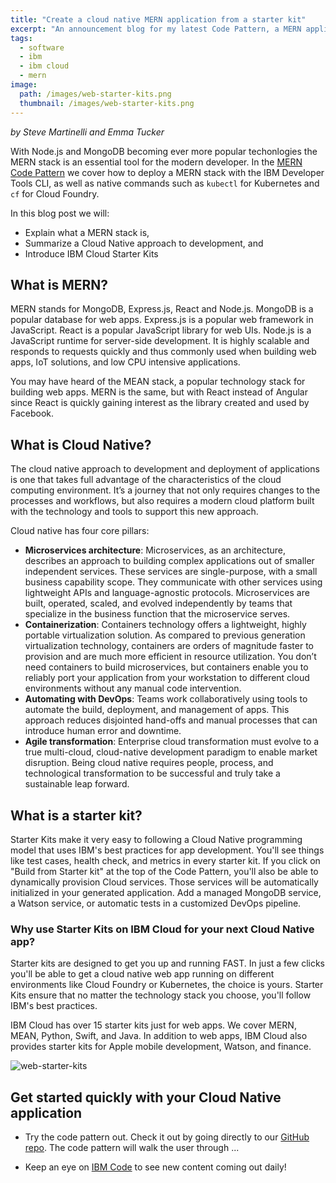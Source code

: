 ```yaml
---
title: "Create a cloud native MERN application from a starter kit"
excerpt: "An announcement blog for my latest Code Pattern, a MERN application"
tags: 
  - software
  - ibm
  - ibm cloud
  - mern
image:
  path: /images/web-starter-kits.png
  thumbnail: /images/web-starter-kits.png
---
```


_by Steve Martinelli and Emma Tucker_

With Node.js and MongoDB becoming ever more popular techonlogies the MERN stack is an essential tool for the modern developer. In the [MERN Code Pattern](https://github.com/IBM-Cloud/MERN-app) we cover how to deploy a MERN stack with the IBM Developer Tools CLI, as well as native commands such as `kubectl` for Kubernetes and `cf` for Cloud Foundry.

In this blog post we will:

* Explain what a MERN stack is,
* Summarize a Cloud Native approach to development, and
* Introduce IBM Cloud Starter Kits

## What is MERN?

MERN stands for MongoDB, Express.js, React and Node.js. MongoDB is a popular database for web apps. Express.js is a popular web framework in JavaScript. React is a popular JavaScript library for web UIs. Node.js is a JavaScript runtime for server-side development. It is highly scalable and responds to requests quickly and thus commonly used when building web apps, IoT solutions, and low CPU intensive applications.

You may have heard of the MEAN stack, a popular technology stack for building web apps. MERN is the same, but with React instead of Angular since React is quickly gaining interest as the library created and used by Facebook.

## What is Cloud Native?

The cloud native approach to development and deployment of applications is one that takes full advantage of the characteristics of the cloud computing environment. It’s a journey that not only requires changes to the processes and workflows, but also requires a modern cloud platform built with the technology and tools to support this new approach.

Cloud native has four core pillars:

* **Microservices architecture**: Microservices, as an architecture, describes an approach to building complex applications out of smaller independent services. These services are single-purpose, with a small business capability scope. They communicate with other services using lightweight APIs and language-agnostic protocols. Microservices are built, operated, scaled, and evolved independently by teams that specialize in the business function that the microservice serves.
* **Containerization**: Containers technology offers a lightweight, highly portable virtualization solution. As compared to previous generation virtualization technology, containers are orders of magnitude faster to provision and are much more efficient in resource utilization. You don’t need containers to build microservices, but containers enable you to reliably port your application from your workstation to different cloud environments without any manual code intervention.
* **Automating with DevOps**: Teams work collaboratively using tools to automate the build, deployment, and management of apps. This approach reduces disjointed hand-offs and manual processes that can introduce human error and downtime.
* **Agile transformation**: Enterprise cloud transformation must evolve to a true multi-cloud, cloud-native development paradigm to enable market disruption. Being cloud native requires people, process, and technological transformation to be successful and truly take a sustainable leap forward.

## What is a starter kit?

Starter Kits make it very easy to following a Cloud Native programming model that uses IBM's best practices for app development. You'll see things like test cases, health check, and metrics in every starter kit. If you click on "Build from Starter kit" at the top of the Code Pattern, you'll also be able to dynamically provision Cloud services. Those services will be automatically initialized in your generated application. Add a managed MongoDB service, a Watson service, or automatic tests in a customized DevOps pipeline.

### Why use Starter Kits on IBM Cloud for your next Cloud Native app?

Starter kits are designed to get you up and running FAST. In just a few clicks you'll be able to get a cloud native web app running on different environments like Cloud Foundry or Kubernetes, the choice is yours. Starter Kits ensure that no matter the technology stack you choose, you'll follow IBM's best practices.

IBM Cloud has over 15 starter kits just for web apps. We cover MERN, MEAN, Python, Swift, and Java. In addition to web apps, IBM Cloud also provides starter kits for Apple mobile development, Watson, and finance.

![web-starter-kits]({{'/images/web-starter-kits.png'}})

## Get started quickly with your Cloud Native application

* Try the code pattern out. Check it out by going directly to our [GitHub repo](https://github.com/IBM-Cloud/MERN-app). The code pattern will walk the user through ...

* Keep an eye on [IBM Code](https://developer.ibm.com/code/patterns/) to see new content coming out daily!
